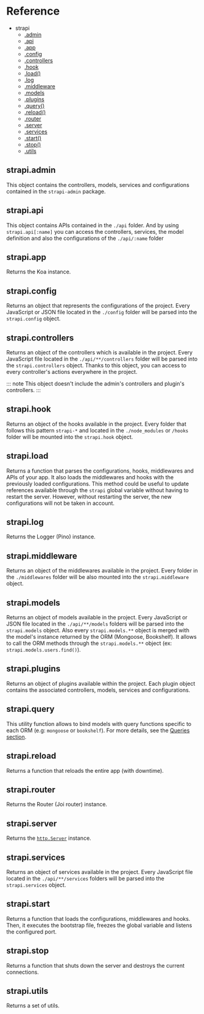 # Reference

- strapi
  - [.admin](#strapi-admin)
  - [.api](#strapi-api)
  - [.app](#strapiapp)
  - [.config](#strapi-config)
  - [.controllers](#strapi-controllers)
  - [.hook](#strapi-hook)
  - [.load()](#strapi-load)
  - [.log](#strapi-log)
  - [.middleware](#strapi-middleware)
  - [.models](#strapi-models)
  - [.plugins](#strapi-plugins)
  - [.query()](#strapi-query)
  - [.reload()](#strapi-reload)
  - [.router](#strapi-router)
  - [.server](#strapi-server)
  - [.services](#strapi-services)
  - [.start()](#strapi-start)
  - [.stop()](#strapi-stop)
  - [.utils](#strapi-utils)

## strapi.admin

This object contains the controllers, models, services and configurations contained in the `strapi-admin` package.

## strapi.api

This object contains APIs contained in the `./api` folder.
And by using `strapi.api[:name]` you can access the controllers, services, the model definition and also the configurations of the `./api/:name` folder

## strapi.app

Returns the Koa instance.

## strapi.config

Returns an object that represents the configurations of the project. Every JavaScript or JSON file located in the `./config` folder will be parsed into the `strapi.config` object.

## strapi.controllers

Returns an object of the controllers which is available in the project. Every JavaScript file located in the `./api/**/controllers` folder will be parsed into the `strapi.controllers` object. Thanks to this object, you can access to every controller's actions everywhere in the project.

::: note
This object doesn't include the admin's controllers and plugin's controllers.
:::

## strapi.hook

Returns an object of the hooks available in the project. Every folder that follows this pattern `strapi-*` and located in the `./node_modules` or `/hooks` folder will be mounted into the `strapi.hook` object.

## strapi.load

Returns a function that parses the configurations, hooks, middlewares and APIs of your app. It also loads the middlewares and hooks with the previously loaded configurations. This method could be useful to update references available through the `strapi` global variable without having to restart the server. However, without restarting the server, the new configurations will not be taken in account.

## strapi.log

Returns the Logger (Pino) instance.

## strapi.middleware

Returns an object of the middlewares available in the project. Every folder in the `./middlewares` folder will be also mounted into the `strapi.middleware` object.

## strapi.models

Returns an object of models available in the project. Every JavaScript or JSON file located in the `./api/**/models` folders will be parsed into the `strapi.models` object. Also every `strapi.models.**` object is merged with the model's instance returned by the ORM (Mongoose, Bookshelf). It allows to call the ORM methods through the `strapi.models.**` object (ex: `strapi.models.users.find()`).

## strapi.plugins

Returns an object of plugins available within the project. Each plugin object contains the associated controllers, models, services and configurations.

## strapi.query

This utility function allows to bind models with query functions specific to each ORM (e.g: `mongoose` or `bookshelf`).
For more details, see the [Queries section](../guides/queries.md).

## strapi.reload

Returns a function that reloads the entire app (with downtime).

## strapi.router

Returns the Router (Joi router) instance.

## strapi.server

Returns the [`http.Server`](https://nodejs.org/api/http.html#http_class_http_server) instance.

## strapi.services

Returns an object of services available in the project. Every JavaScript file located in the `./api/**/services` folders will be parsed into the `strapi.services` object.

## strapi.start

Returns a function that loads the configurations, middlewares and hooks. Then, it executes the bootstrap file, freezes the global variable and listens the configured port.

## strapi.stop

Returns a function that shuts down the server and destroys the current connections.

## strapi.utils

Returns a set of utils.

